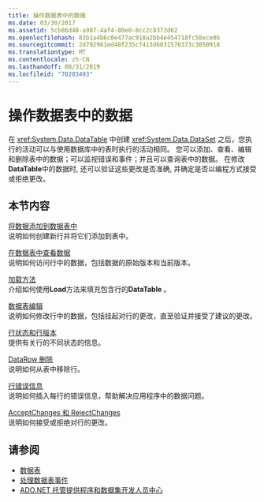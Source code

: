 ```yaml
---
title: 操作数据表中的数据
ms.date: 03/30/2017
ms.assetid: 5cb86d48-a987-4af4-80e0-8cc2c8373d62
ms.openlocfilehash: 83b1a4b6c0e477ac918a2bb4e454718fc58ece0b
ms.sourcegitcommit: 2d792961ed48f235cf413d6031576373c3050918
ms.translationtype: MT
ms.contentlocale: zh-CN
ms.lasthandoff: 08/31/2019
ms.locfileid: "70203493"
---
```

# <a name="manipulating-data-in-a-datatable"></a>操作数据表中的数据
在 <xref:System.Data.DataTable> 中创建 <xref:System.Data.DataSet> 之后，您执行的活动可以与使用数据库中的表时执行的活动相同。 您可以添加、查看、编辑和删除表中的数据；可以监视错误和事件；并且可以查询表中的数据。 在修改**DataTable**中的数据时, 还可以验证这些更改是否准确, 并确定是否以编程方式接受或拒绝更改。  
  
## <a name="in-this-section"></a>本节内容  
 [将数据添加到数据表中](adding-data-to-a-datatable.md)  
 说明如何创建新行并将它们添加到表中。  
  
 [在数据表中查看数据](viewing-data-in-a-datatable.md)  
 说明如何访问行中的数据，包括数据的原始版本和当前版本。  
  
 [加载方法](the-load-method.md)  
 介绍如何使用**Load**方法来填充包含行的**DataTable** 。  
  
 [数据表编辑](datatable-edits.md)  
 说明如何修改行中的数据，包括挂起对行的更改，直至验证并接受了建议的更改。  
  
 [行状态和行版本](row-states-and-row-versions.md)  
 提供有关行的不同状态的信息。  
  
 [DataRow 删除](datarow-deletion.md)  
 说明如何从表中移除行。  
  
 [行错误信息](row-error-information.md)  
 说明如何插入每行的错误信息，帮助解决应用程序中的数据问题。  
  
 [AcceptChanges 和 RejectChanges](acceptchanges-and-rejectchanges.md)  
 说明如何接受或拒绝对行的更改。  
  
## <a name="see-also"></a>请参阅

- [数据表](datatables.md)
- [处理数据表事件](handling-datatable-events.md)
- [ADO.NET 托管提供程序和数据集开发人员中心](https://go.microsoft.com/fwlink/?LinkId=217917)
